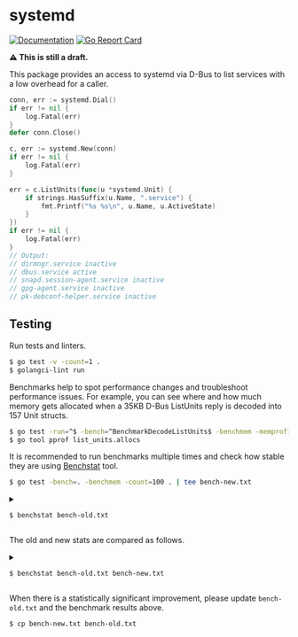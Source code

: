 # systemd

[![Documentation](https://godoc.org/github.com/marselester/systemd?status.svg)](https://pkg.go.dev/github.com/marselester/systemd)
[![Go Report Card](https://goreportcard.com/badge/github.com/marselester/systemd)](https://goreportcard.com/report/github.com/marselester/systemd)

**⚠️ This is still a draft.**

This package provides an access to systemd via D-Bus
to list services with a low overhead for a caller.

```go
conn, err := systemd.Dial()
if err != nil {
    log.Fatal(err)
}
defer conn.Close()

c, err := systemd.New(conn)
if err != nil {
    log.Fatal(err)
}

err = c.ListUnits(func(u *systemd.Unit) {
    if strings.HasSuffix(u.Name, ".service") {
        fmt.Printf("%s %s\n", u.Name, u.ActiveState)
    }
})
if err != nil {
    log.Fatal(err)
}
// Output:
// dirmngr.service inactive
// dbus.service active
// snapd.session-agent.service inactive
// gpg-agent.service inactive
// pk-debconf-helper.service inactive
```

## Testing

Run tests and linters.

```sh
$ go test -v -count=1 .
$ golangci-lint run
```

Benchmarks help to spot performance changes
and troubleshoot performance issues.
For example, you can see where and how much memory gets allocated
when a 35KB D-Bus ListUnits reply is decoded into 157 Unit structs.

```sh
$ go test -run=^$ -bench=^BenchmarkDecodeListUnits$ -benchmem -memprofile list_units.allocs
$ go tool pprof list_units.allocs
```

It is recommended to run benchmarks multiple times and check
how stable they are using [Benchstat](https://pkg.go.dev/golang.org/x/perf/cmd/benchstat) tool.

```sh
$ go test -bench=. -benchmem -count=100 . | tee bench-new.txt
```

<details>

<summary>

```sh
$ benchstat bench-old.txt
```

</summary>

```
name               time/op
DecodeString-2     53.8ns ± 1%
DecodeListUnits-2   101µs ±22%

name               alloc/op
DecodeString-2      0.00B
DecodeListUnits-2  25.6kB ± 0%

name               allocs/op
DecodeString-2       0.00
DecodeListUnits-2    9.00 ± 0%
```

</details>

The old and new stats are compared as follows.

<details>

<summary>

```sh
$ benchstat bench-old.txt bench-new.txt
```

</summary>

```
name               old time/op    new time/op    delta
DecodeString-2       53.8ns ± 3%    53.8ns ± 1%     ~     (p=0.645 n=10+9)
DecodeListUnits-2     122µs ±10%     101µs ±22%  -17.29%  (p=0.000 n=10+10)

name               old alloc/op   new alloc/op   delta
DecodeString-2        0.00B          0.00B          ~     (all equal)
DecodeListUnits-2    76.0kB ± 0%    25.6kB ± 0%  -66.30%  (p=0.002 n=7+8)

name               old allocs/op  new allocs/op  delta
DecodeString-2         0.00           0.00          ~     (all equal)
DecodeListUnits-2      21.0 ± 0%       9.0 ± 0%  -57.14%  (p=0.000 n=10+10)
```

</details>

When there is a statistically significant improvement,
please update `bench-old.txt` and the benchmark results above.

```sh
$ cp bench-new.txt bench-old.txt
```
